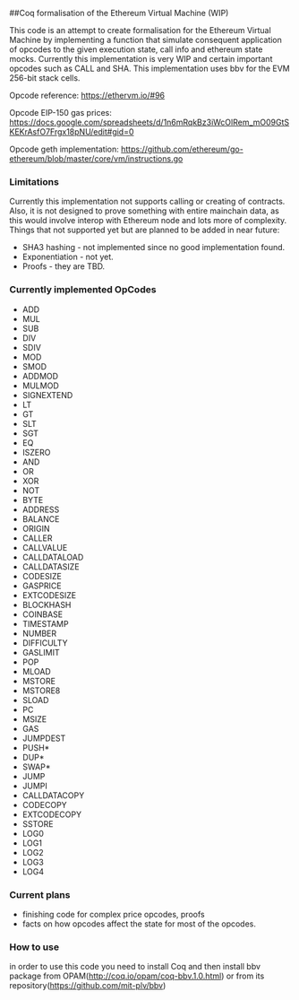 

##Coq formalisation of the Ethereum Virtual Machine (WIP)

This code is an attempt to create formalisation for the Ethereum Virtual Machine by implementing a function that simulate 
consequent application of opcodes to the given execution state, call info and ethereum state mocks. Currently this implementation
is very WIP and certain important opcodes such as CALL and SHA. This implementation uses bbv for the EVM 256-bit stack cells.

Opcode reference: https://ethervm.io/#96

Opcode EIP-150 gas prices: https://docs.google.com/spreadsheets/d/1n6mRqkBz3iWcOlRem_mO09GtSKEKrAsfO7Frgx18pNU/edit#gid=0

Opcode geth implementation: https://github.com/ethereum/go-ethereum/blob/master/core/vm/instructions.go
### Limitations

Currently this implementation not supports calling or creating of contracts. Also, it is not designed to prove something 
with entire mainchain data, as this would involve interop with Ethereum node and lots more of complexity. 
Things that not supported yet but are planned to be added in near future: 
* SHA3 hashing - not implemented since no good implementation found.
* Exponentiation - not yet.
* Proofs - they are TBD.

### Currently implemented OpCodes

  * ADD	          
  * MUL	          
  * SUB	          
  * DIV	          
  * SDIV	        
  * MOD	          
  * SMOD	         
  * ADDMOD	       
  * MULMOD	      
  * SIGNEXTEND	  
  * LT	          
  * GT	          
  * SLT	          
  * SGT	          
  * EQ	          
  * ISZERO	      
  * AND	          
  * OR	          
  * XOR	          
  * NOT	          
  * BYTE          
  * ADDRESS	      
  * BALANCE	      
  * ORIGIN	      
  * CALLER	      
  * CALLVALUE	    
  * CALLDATALOAD	
  * CALLDATASIZE	
  * CODESIZE	    
  * GASPRICE	    
  * EXTCODESIZE	  
  * BLOCKHASH	    
  * COINBASE	    
  * TIMESTAMP	    
  * NUMBER	      
  * DIFFICULTY  	
  * GASLIMIT	    
  * POP	          
  * MLOAD	        
  * MSTORE	      
  * MSTORE8	      
  * SLOAD	        
  * PC	           
  * MSIZE	        
  * GAS	          
  * JUMPDEST	    
  * PUSH*	
  * DUP*	      
  * SWAP*     
  * JUMP          
  * JUMPI
  * CALLDATACOPY
  * CODECOPY
  * EXTCODECOPY
  * SSTORE
  * LOG0
  * LOG1
  * LOG2
  * LOG3
  * LOG4
 
### Current plans
* finishing code for complex price opcodes, proofs
* facts on how opcodes affect the state for most of the opcodes.

### How to use
in order to use this code you need to install Coq and then install bbv package from OPAM(http://coq.io/opam/coq-bbv.1.0.html) or from its repository(https://github.com/mit-plv/bbv)

